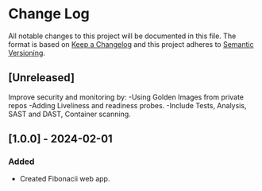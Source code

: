 # Change Log

All notable changes to this project will be documented in this file.
The format is based on [Keep a Changelog](http://keepachangelog.com/)
and this project adheres to [Semantic Versioning](http://semver.org/).

## [Unreleased]

Improve security and monitoring by:
-Using Golden Images from private repos
-Adding Liveliness and readiness probes.
-Include Tests, Analysis, SAST and DAST, Container scanning.


## [1.0.0] - 2024-02-01

### Added

- Created Fibonacii web app.